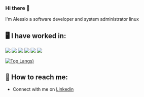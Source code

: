 ### Hi there 👋
I'm Alessio a software developer and system administrator linux

## :desktop_computer: I have worked in:

<img src="https://img.shields.io/badge/Linux-FCC624?style=for-the-badge&logo=linux&logoColor=black" /> <img src="https://img.shields.io/badge/Shell_Script-121011?style=for-the-badge&logo=gnu-bash&logoColor=white" /> <img src="https://img.shields.io/badge/Python-FFD43B?style=for-the-badge&logo=python&logoColor=blue" /> <img src="https://img.shields.io/badge/HTML5-E34F26?style=for-the-badge&logo=html5&logoColor=white" /> <img src="https://img.shields.io/badge/CSS3-1572B6?style=for-the-badge&logo=css3&logoColor=white" /> <img src="https://img.shields.io/badge/JavaScript-323330?style=for-the-badge&logo=javascript&logoColor=F7DF1E" /> 

[![Top Langs](https://github-readme-stats-git-masterrstaa-rickstaa.vercel.app/api/top-langs/?username=alexis-82&show_icons=true&theme=dark&layout=compact&langs_count=5&hide=glsl,lua,yacc))](https://github.com/alexis-82/github-readme-stats)

## :e-mail: How to reach me:
- Connect with me on <a href="https://www.linkedin.com/in/alessio-abrugiati/" target="_blank">Linkedin</a>
